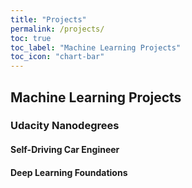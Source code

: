 ```yaml
---
title: "Projects"
permalink: /projects/
toc: true
toc_label: "Machine Learning Projects" 
toc_icon: "chart-bar"
---
```

## Machine Learning Projects  
### Udacity Nanodegrees  
#### Self-Driving Car Engineer  
#### Deep Learning Foundations  

